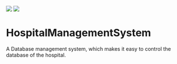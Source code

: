![](https://img.shields.io/badge/Language-Java-red)
![](https://img.shields.io/badge/Language-MySQL-blue)

# HospitalManagementSystem
A Database management system, which makes it easy to control the database of the hospital.
